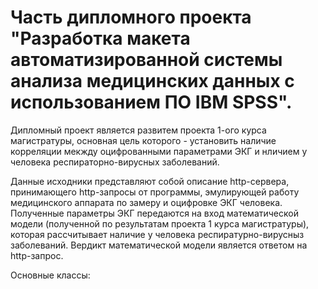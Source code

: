 # Часть дипломного проекта "Разработка макета автоматизированной системы анализа медицинских данных с использованием ПО IBM SPSS".

Дипломный проект является развитем проекта 1-ого курса магистратуры, основная цель которого - установить наличие корреляции мекжду оцифрованными параметрами ЭКГ и нличием у человека респираторно-вирусных заболеваний.

Данные исходники представляют собой описание http-сервера, принимающего http-запросы от программы, эмулирующей работу медицинского аппарата по замеру и оцифровке ЭКГ человека. Полученные параметры ЭКГ передаются на вход математической модели (полученной по результатам проекта 1 курса магистратуры), которая рассчитывает наличие у человека респиратурно-вирусныз заболеваний. Вердикт математической модели является ответом на http-запрос.

Основные классы:

